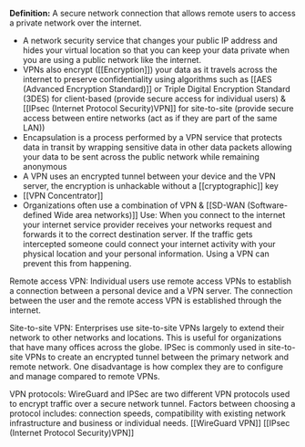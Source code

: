 **Definition:**
 A secure network connection that allows remote users to access a private network over the internet.

- A network security service that changes your public IP address and hides your virtual location so that you can keep your data private when you are using a public network like the internet.
- VPNs also encrypt ([[Encryption]]) your data as it travels across the internet to preserve confidentiality using algorithms such as [[AES (Advanced Encryption Standard)]] or Triple Digital Encryption Standard (3DES) for client-based (provide secure access for individual users) & [[IPsec (Internet Protocol Security)VPN]] for site-to-site (provide secure access between entire networks (act as if they are part of the same LAN))
- Encapsulation is a process performed by a VPN service that protects data in transit by wrapping sensitive data in other data packets allowing your data to be sent across the public network while remaining anonymous
- A VPN uses an encrypted tunnel between your device and the VPN server, the encryption is unhackable without a [[cryptographic]] key
- [[VPN Concentrator]] 
- Organizations often use a combination of VPN & [[SD-WAN (Software-defined Wide area networks)]] 
Use:
When you connect to the internet your internet service provider receives your networks request and forwards it to the correct destination server. If the traffic gets intercepted someone could connect your internet activity with your physical location and your personal information. Using a VPN can prevent this from happening.

Remote access VPN:
Individual users use remote access VPNs to establish a connection between a personal device and a VPN server. The connection between the user and the remote access VPN is established through the internet.

Site-to-site VPN:
Enterprises use site-to-site VPNs largely to extend their network to other networks and locations. This is useful for organizations that have many offices across the globe. IPSec is commonly used in site-to-site VPNs to create an encrypted tunnel between the primary network and remote network. One disadvantage is how complex they are to configure and manage compared to remote VPNs.

VPN protocols:
WireGuard and IPSec are two different VPN protocols used to encrypt traffic over a secure network tunnel. Factors between choosing a protocol includes: connection speeds, compatibility with existing network infrastructure and business or individual needs.
[[WireGuard VPN]]
[[IPsec (Internet Protocol Security)VPN]]